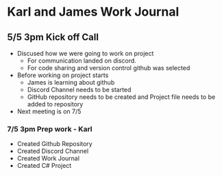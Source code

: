 **Karl and James Work Journal**
=============
**5/5 3pm Kick off Call**
---------------
 * Discused how we were going to work on project
    * For communication landed on discord.
    * For code sharing and version control github was selected
 * Before working on project starts
    * James is learning about github
    * Discord Channel needs to be started
    * GitHub repository needs to be created and Project file needs to be added to repository
 * Next meeting is on 7/5
 
### 7/5 3pm Prep work - Karl ###
* Created Github Repository
* Created Discord Channel
* Created Work Journal
* Created C# Project
